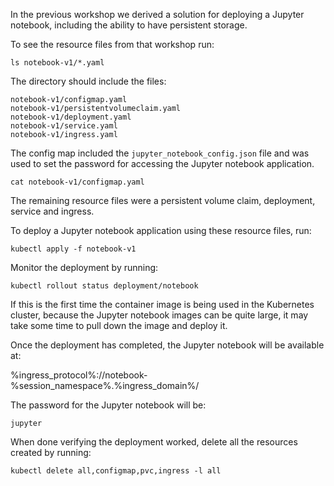 In the previous workshop we derived a solution for deploying a Jupyter notebook, including the ability to have persistent storage.

To see the resource files from that workshop run:

```execute
ls notebook-v1/*.yaml
```

The directory should include the files:

```
notebook-v1/configmap.yaml
notebook-v1/persistentvolumeclaim.yaml
notebook-v1/deployment.yaml
notebook-v1/service.yaml
notebook-v1/ingress.yaml
```

The config map included the ``jupyter_notebook_config.json`` file and was used to set the password for accessing the Jupyter notebook application.

```execute
cat notebook-v1/configmap.yaml
```

The remaining resource files were a persistent volume claim, deployment, service and ingress.

To deploy a Jupyter notebook application using these resource files, run:

```execute
kubectl apply -f notebook-v1
```

Monitor the deployment by running:

```execute
kubectl rollout status deployment/notebook
```

If this is the first time the container image is being used in the Kubernetes cluster, because the Jupyter notebook images can be quite large, it may take some time to pull down the image and deploy it.

Once the deployment has completed, the Jupyter notebook will be available at:

%ingress_protocol%://notebook-%session_namespace%.%ingress_domain%/

The password for the Jupyter notebook will be:

```copy
jupyter
```

When done verifying the deployment worked, delete all the resources created by running:

```execute
kubectl delete all,configmap,pvc,ingress -l all
```
